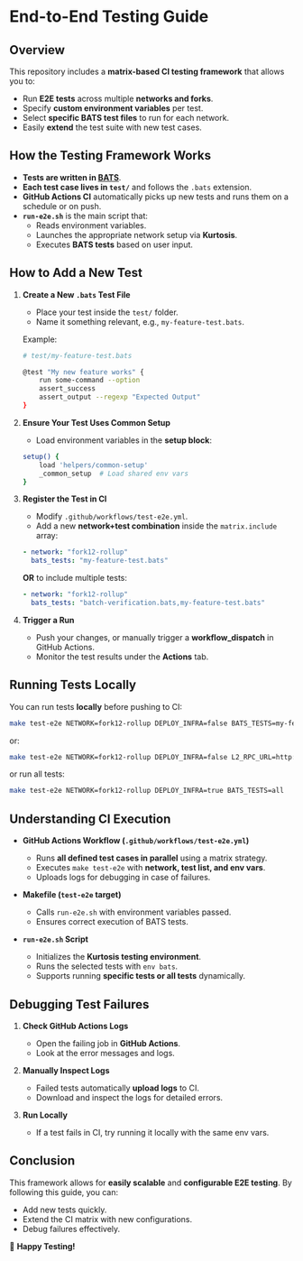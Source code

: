 # End-to-End Testing Guide

## Overview
This repository includes a **matrix-based CI testing framework** that allows you to:
- Run **E2E tests** across multiple **networks and forks**.
- Specify **custom environment variables** per test.
- Select **specific BATS test files** to run for each network.
- Easily **extend** the test suite with new test cases.

## How the Testing Framework Works
- **Tests are written in [BATS](https://github.com/bats-core/bats-core)**.
- **Each test case lives in `test/`** and follows the `.bats` extension.
- **GitHub Actions CI** automatically picks up new tests and runs them on a schedule or on push.
- **`run-e2e.sh`** is the main script that:
  - Reads environment variables.
  - Launches the appropriate network setup via **Kurtosis**.
  - Executes **BATS tests** based on user input.

## How to Add a New Test
1. **Create a New `.bats` Test File**
   - Place your test inside the `test/` folder.
   - Name it something relevant, e.g., `my-feature-test.bats`.

   Example:
   ```bash
   # test/my-feature-test.bats
   
   @test "My new feature works" {
       run some-command --option
       assert_success
       assert_output --regexp "Expected Output"
   }
   ```

2. **Ensure Your Test Uses Common Setup**
   - Load environment variables in the **setup block**:
   
   ```bash
   setup() {
       load 'helpers/common-setup'
       _common_setup  # Load shared env vars
   }
   ```

3. **Register the Test in CI**
   - Modify `.github/workflows/test-e2e.yml`.
   - Add a new **network+test combination** inside the `matrix.include` array:
   
   ```yaml
   - network: "fork12-rollup"
     bats_tests: "my-feature-test.bats"
   ```

   **OR** to include multiple tests:
   ```yaml
   - network: "fork12-rollup"
     bats_tests: "batch-verification.bats,my-feature-test.bats"
   ```

4. **Trigger a Run**
   - Push your changes, or manually trigger a **workflow_dispatch** in GitHub Actions.
   - Monitor the test results under the **Actions** tab.

## Running Tests Locally
You can run tests **locally** before pushing to CI:

```bash
make test-e2e NETWORK=fork12-rollup DEPLOY_INFRA=false BATS_TESTS=my-feature-test.bats
```

or:

```bash
make test-e2e NETWORK=fork12-rollup DEPLOY_INFRA=false L2_RPC_URL=http://127.0.0.1:50504 BATS_LIB_PATH=/Users/dmoore/e2e/test/lib BATS_TESTS=batch-verification.bats
```

or run all tests:

```bash
make test-e2e NETWORK=fork12-rollup DEPLOY_INFRA=true BATS_TESTS=all
```

## Understanding CI Execution
- **GitHub Actions Workflow (`.github/workflows/test-e2e.yml`)**
  - Runs **all defined test cases in parallel** using a matrix strategy.
  - Executes `make test-e2e` with **network, test list, and env vars**.
  - Uploads logs for debugging in case of failures.

- **Makefile (`test-e2e` target)**
  - Calls `run-e2e.sh` with environment variables passed.
  - Ensures correct execution of BATS tests.

- **`run-e2e.sh` Script**
  - Initializes the **Kurtosis testing environment**.
  - Runs the selected tests with `env bats`.
  - Supports running **specific tests or all tests** dynamically.

## Debugging Test Failures
1. **Check GitHub Actions Logs**
   - Open the failing job in **GitHub Actions**.
   - Look at the error messages and logs.
   
2. **Manually Inspect Logs**
   - Failed tests automatically **upload logs** to CI.
   - Download and inspect the logs for detailed errors.
   
3. **Run Locally**
   - If a test fails in CI, try running it locally with the same env vars.

## Conclusion
This framework allows for **easily scalable** and **configurable E2E testing**. By following this guide, you can:
- Add new tests quickly.
- Extend the CI matrix with new configurations.
- Debug failures effectively.

🚀 **Happy Testing!**


